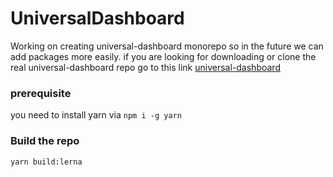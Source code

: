 # UniversalDashboard

Working on creating universal-dashboard monorepo so in the future we can add packages more easily.
if you are looking for downloading or clone the real universal-dashboard repo go to this link [universal-dashboard](https://github.com/ironmansoftware/universal-dashboard)

### prerequisite
you need to install yarn via ``` npm i -g yarn ```

### Build the repo

```
yarn build:lerna
```
